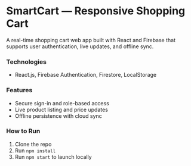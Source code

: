 # SmartCart — Responsive Shopping Cart

A real-time shopping cart web app built with React and Firebase that supports user authentication, live updates, and offline sync.

### Technologies
- React.js, Firebase Authentication, Firestore, LocalStorage

### Features
- Secure sign-in and role-based access
- Live product listing and price updates
- Offline persistence with cloud sync

### How to Run
1. Clone the repo
2. Run `npm install`
3. Run `npm start` to launch locally
